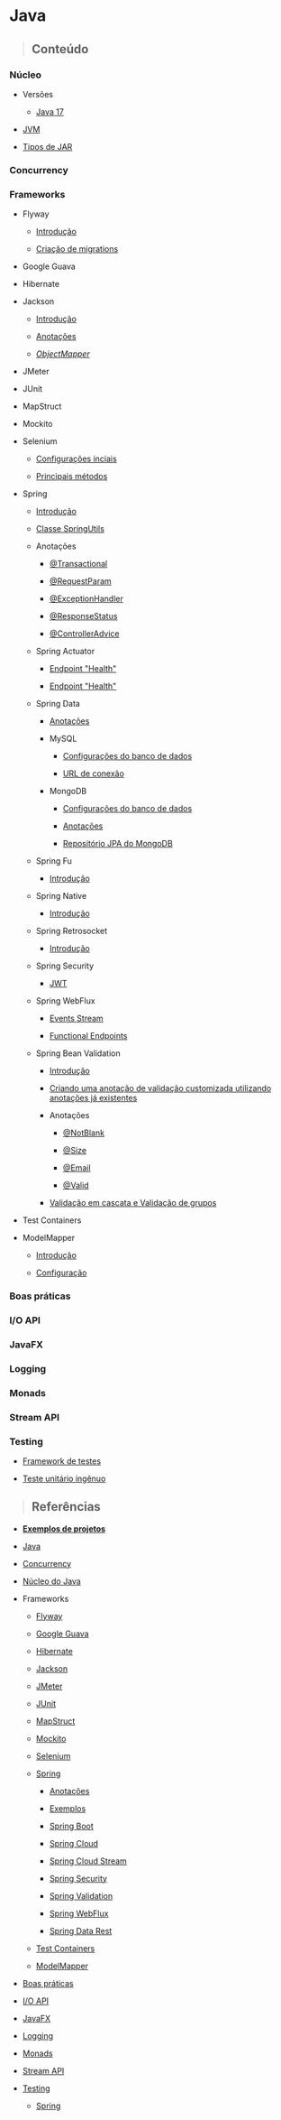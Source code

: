 # Java

> ## **Conteúdo**

### Núcleo

- Versões

  - [Java 17](/java/core/version/java-17.md)

- [JVM](/java/core/jvm.md)

- [Tipos de JAR](/java/core/tipos-de-jar.md)

### Concurrency

### Frameworks

- Flyway

  - [Introdução](/java/frameworks/flyway/introduction.md)

  - [Criação de migrations](/java/frameworks/flyway/creating-migrations.md)

- Google Guava

- Hibernate

- Jackson

  - [Introdução](/java/frameworks/jackson/introduction.md)

  - [Anotações](/java/frameworks/jackson/annotations.md)

  - [_ObjectMapper_](/java/frameworks/jackson/object-mapper.md)

- JMeter

- JUnit

- MapStruct

- Mockito

- Selenium

  - [Configurações inciais](/java/frameworks/selenium/configuracoes-iniciais.md)

  - [Principais métodos](/java/frameworks/selenium/principais-metodos.md)

- Spring

  - [Introdução](/java/frameworks/spring/introducao.md)

  - [Classe SpringUtils](/java/frameworks/spring/spring-utils.md)

  - Anotações

    - [@Transactional](/java/frameworks/spring/annotations/transactional-annotation.md)

    - [@RequestParam](/java/frameworks/spring/annotations/requestparam-annotation.md)

    - [@ExceptionHandler](/java/frameworks/spring/annotations/exceptionhandler-annotation.md)

    - [@ResponseStatus](/java/frameworks/spring/annotations/responsestatus-annotation.md)

    - [@ControllerAdvice](/java/frameworks/spring/annotations/controlleradvice-annotation.md)

  - Spring Actuator

    - [Endpoint "Health"](/java/frameworks/spring/spring-actuator/endpoint-health.md)

    - [Endpoint "Health"](/java/frameworks/spring/spring-actuator/endpoint-health.md)

  - Spring Data

    - [Anotações](/java/frameworks/spring/spring-data/annotations.md)

    - MySQL

      - [Configurações do banco de dados](/java/frameworks/spring/spring-data/mysql/database-configuration.md)

      - [URL de conexão](/java/frameworks/spring/spring-data/mysql/connection-url.md)

    - MongoDB

      - [Configurações do banco de dados](/java/frameworks/spring/spring-data/mongodb/database-configuration.md)

      - [Anotações](/java/frameworks/spring/spring-data/mongodb/annotations.md)

      - [Repositório JPA do MongoDB](/java/frameworks/spring/spring-data/mongodb/repository.md)

  - Spring Fu

    - [Introdução](/java/frameworks/spring/spring-fu/introducao.md)

  - Spring Native

    - [Introdução](/java/frameworks/spring/spring-native/introducao.md)

  - Spring Retrosocket

    - [Introdução](/java/frameworks/spring/spring-retrosocket/introducao.md)

  - Spring Security

    - [JWT](/java/frameworks/spring/spring-security/jwt.md)

  - Spring WebFlux

    - [Events Stream](/java/frameworks/spring/spring-webflux/events-stream.md)

    - [Functional Endpoints](/java/frameworks/spring/spring-webflux/functional-end-points.md)

  - Spring Bean Validation

    - [Introdução](/java/frameworks/spring/spring-bean-validation/introduction.md)

    - [Criando uma anotação de validação customizada utilizando anotações já existentes](/java/frameworks/spring/spring-bean-validation/creating-custom-validation-annotation-using-builtin-annotations.md)

    - Anotações

      - [@NotBlank](/java/frameworks/spring/spring-bean-validation/annotations/notblank-annotation.md)

      - [@Size](/java/frameworks/spring/spring-bean-validation/annotations/size-annotation.md)

      - [@Email](/java/frameworks/spring/spring-bean-validation/annotations/email-annotation.md)

      - [@Valid](/java/frameworks/spring/spring-bean-validation/annotations/valid-annotation.md)

    - [Validação em cascata e Validação de grupos](/java/frameworks/spring/spring-bean-validation/cascade-validation-and-group-validation.md)

- Test Containers

- ModelMapper

  - [Introdução](/java/frameworks/modelmapper/introduction.md)

  - [Configuração](/java/frameworks/modelmapper/configuration.md)

### Boas práticas

### I/O API

### JavaFX

### Logging

### Monads

### Stream API

### Testing

- [Framework de testes](/java/testing/framework-de-testes.md)

- [Teste unitário ingênuo](/java/testing/teste-unitario-ingenuo.md)

> ## **Referências**

- [**Exemplos de projetos**](/java/project-examples.md)

- [Java](/java/references.md)

- [Concurrency](/java/concurrency/references.md)

- [Núcleo do Java](/java/core/references.md)

- Frameworks

  - [Flyway](/java/frameworks/flyway/references.md)

  - [Google Guava](/java/frameworks/google-guava/references.md)

  - [Hibernate](/java/frameworks/hibernate/references.md)

  - [Jackson](/java/frameworks/jackson/references.md)

  - [JMeter](/java/frameworks/jmeter/references.md)

  - [JUnit](/java/frameworks/junit/references.md)

  - [MapStruct](/java/frameworks/mapstruct/references.md)

  - [Mockito](/java/frameworks/mockito/references.md)

  - [Selenium](/java/frameworks/selenium/references.md)

  - [Spring](/java/frameworks/spring/references.md)

    - [Anotações](/java/frameworks/spring/annotations/references.md)

    - [Exemplos](/java/frameworks/spring/examples/references.md)

    - [Spring Boot](/java/frameworks/spring/spring-boot/references.md)

    - [Spring Cloud](/java/frameworks/spring/spring-cloud/references.md)

    - [Spring Cloud Stream](/java/frameworks/spring/spring-cloud-stream/references.md)

    - [Spring Security](/java/frameworks/spring/spring-security/references.md)

    - [Spring Validation](/java/frameworks/spring/spring-bean-validation/references.md)

    - [Spring WebFlux](/java/frameworks/spring/spring-webflux/references.md)

    - [Spring Data Rest](/java/frameworks/spring/spring-data-rest/references.md)

  - [Test Containers](/java/frameworks/test-containers/references.md)

  - [ModelMapper](/java/frameworks/modelmapper/references.md)

- [Boas práticas](/java/good-practice/references.md)

- [I/O API](/java/io-api/references.md)

- [JavaFX](/java/javafx/references.md)

- [Logging](/java/logging/references.md)

- [Monads](/java/monads/references.md)

- [Stream API](/java/stream-api/references.md)

- [Testing](/java/testing/references.md)

  - [Spring](/java/testing/spring/references.md)

